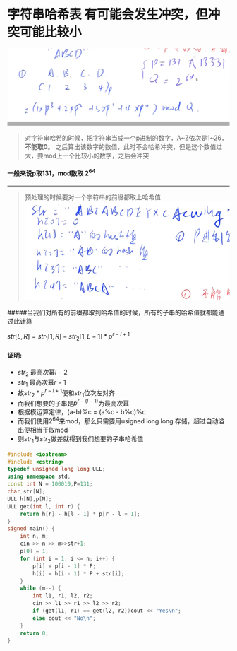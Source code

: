 # 字符串哈希表   有可能会发生冲突，但冲突可能比较小
![图 1](../../images/4d4e337bf89081c416a208f82cada6897bd392419955b5a506258808865c93c3.png)  

>对字符串哈希的时候，把字符串当成一个p进制的数字，A~Z依次是1~26，**不能取0**。
>之后算出该数字的数值，此时不会哈希冲突，但是这个数值过大，要mod上一个比较小的数字，之后会冲突
#### 一般来说p取131，mod数取 $2^{64}$
---
>预处理的时候要对一个字符串的前缀都取上哈希值
![图 2](../../images/5396016326b3d52c67d80526cdb4dd280631e44c0a43e03eee84454989db9061.png)  

#####当我们对所有的前缀都取到哈希值的时候，所有的子串的哈希值就都能通过此计算

$str[L,R]=str_1[1,R]-str_2[1,L-1]*p^{r-l+1}$
#### 证明:
- $str_2$ 最高次幂$l-2$
- $str_1$ 最高次幂$r-1$
- 故$str_2*p^{r-l+1}$便和$str_1$位次左对齐
- 而我们想要的子串是$p^{r-(l-1)}$为最高次幂
- 根据模运算定律，(a-b)%c = (a%c - b%c)%c
- 而我们使用$2^{64}$来mod，那么只需要用usigned long long 存储，超过自动溢出便相当于取mod
- 则$str_1$与$str_2$做差就得到我们想要的子串哈希值

```cpp
#include <iostream>
#include <cstring>
typedef unsigned long long ULL;
using namespace std;
const int N = 100010,P=131;
char str[N];
ULL h[N],p[N];
ULL get(int l, int r) {
	return h[r] - h[l - 1] * p[r - l + 1];
}
signed main() {
	int n, m;
	cin >> n >> m>>str+1;
	p[0] = 1;
	for (int i = 1; i <= n; i++) {
		p[i] = p[i - 1] * P;
		h[i] = h[i - 1] * P + str[i];
	}
	while (m--) {
		int l1, r1, l2, r2;
		cin >> l1 >> r1 >> l2 >> r2;
		if (get(l1, r1) == get(l2, r2))cout << "Yes\n";
		else cout << "No\n";
	}
	return 0;
}
```
